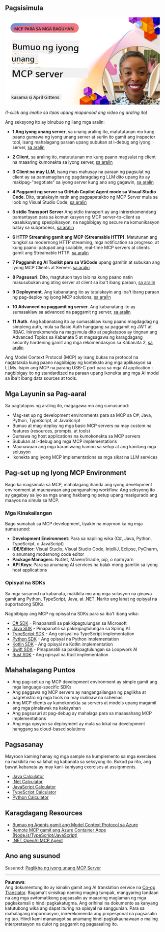 <!--
CO_OP_TRANSLATOR_METADATA:
{
  "original_hash": "f400d87053221363769113c24f117248",
  "translation_date": "2025-10-06T23:41:45+00:00",
  "source_file": "03-GettingStarted/README.md",
  "language_code": "tl"
}
-->
## Pagsisimula  

[![Bumuo ng Iyong Unang MCP Server](../../../translated_images/04.0ea920069efd979a0b2dad51e72c1df7ead9c57b3305796068a6cee1f0dd6674.tl.png)](https://youtu.be/sNDZO9N4m9Y)

_(I-click ang imahe sa itaas upang mapanood ang video ng araling ito)_

Ang seksyong ito ay binubuo ng ilang mga aralin:

- **1 Ang iyong unang server**, sa unang araling ito, matututunan mo kung paano gumawa ng iyong unang server at suriin ito gamit ang inspector tool, isang mahalagang paraan upang subukan at i-debug ang iyong server, [sa aralin](01-first-server/README.md)

- **2 Client**, sa araling ito, matututunan mo kung paano magsulat ng client na maaaring kumonekta sa iyong server, [sa aralin](02-client/README.md)

- **3 Client na may LLM**, isang mas mahusay na paraan ng pagsulat ng client ay sa pamamagitan ng pagdaragdag ng LLM dito upang ito ay makipag-"negotiate" sa iyong server kung ano ang gagawin, [sa aralin](03-llm-client/README.md)

- **4 Paggamit ng server sa GitHub Copilot Agent mode sa Visual Studio Code**. Dito, tatalakayin natin ang pagpapatakbo ng MCP Server mula sa loob ng Visual Studio Code, [sa aralin](04-vscode/README.md)

- **5 stdio Transport Server** Ang stdio transport ay ang inirerekomendang pamantayan para sa komunikasyon ng MCP server-to-client sa kasalukuyang spesipikasyon, na nagbibigay ng secure na komunikasyon batay sa subprocess, [sa aralin](05-stdio-server/README.md)

- **6 HTTP Streaming gamit ang MCP (Streamable HTTP)**. Matutunan ang tungkol sa modernong HTTP streaming, mga notification sa progreso, at kung paano ipatupad ang scalable, real-time MCP servers at clients gamit ang Streamable HTTP. [sa aralin](06-http-streaming/README.md)

- **7 Paggamit ng AI Toolkit para sa VSCode** upang gamitin at subukan ang iyong MCP Clients at Servers [sa aralin](07-aitk/README.md)

- **8 Pagsusuri**. Dito, magtutuon tayo lalo na kung paano natin masusubukan ang ating server at client sa iba't ibang paraan, [sa aralin](08-testing/README.md)

- **9 Deployment**. Ang kabanatang ito ay tatalakayin ang iba't ibang paraan ng pag-deploy ng iyong MCP solutions, [sa aralin](09-deployment/README.md)

- **10 Advanced na paggamit ng server**. Ang kabanatang ito ay sumasaklaw sa advanced na paggamit ng server, [sa aralin](./10-advanced/README.md)

- **11 Auth**. Ang kabanatang ito ay sumasaklaw kung paano magdagdag ng simpleng auth, mula sa Basic Auth hanggang sa paggamit ng JWT at RBAC. Inirerekomenda na magsimula dito at pagkatapos ay tingnan ang Advanced Topics sa Kabanata 5 at magsagawa ng karagdagang security hardening gamit ang mga rekomendasyon sa Kabanata 2, [sa aralin](./11-simple-auth/README.md)

Ang Model Context Protocol (MCP) ay isang bukas na protocol na nagtatakda kung paano nagbibigay ng konteksto ang mga aplikasyon sa LLMs. Isipin ang MCP na parang USB-C port para sa mga AI application - nagbibigay ito ng standardized na paraan upang ikonekta ang mga AI model sa iba't ibang data sources at tools.

## Mga Layunin sa Pag-aaral

Sa pagtatapos ng araling ito, magagawa mo ang sumusunod:

- Mag-set up ng development environments para sa MCP sa C#, Java, Python, TypeScript, at JavaScript
- Bumuo at mag-deploy ng mga basic MCP servers na may custom na features (resources, prompts, at tools)
- Gumawa ng host applications na kumokonekta sa MCP servers
- Subukan at i-debug ang mga MCP implementations
- Maunawaan ang mga karaniwang hamon sa setup at ang kanilang mga solusyon
- Ikonekta ang iyong MCP implementations sa mga sikat na LLM services

## Pag-set up ng Iyong MCP Environment

Bago ka magsimula sa MCP, mahalagang ihanda ang iyong development environment at maunawaan ang pangunahing workflow. Ang seksyong ito ay gagabay sa iyo sa mga unang hakbang ng setup upang masigurado ang maayos na simula sa MCP.

### Mga Kinakailangan

Bago sumabak sa MCP development, tiyakin na mayroon ka ng mga sumusunod:

- **Development Environment**: Para sa napiling wika (C#, Java, Python, TypeScript, o JavaScript)
- **IDE/Editor**: Visual Studio, Visual Studio Code, IntelliJ, Eclipse, PyCharm, o anumang modernong code editor
- **Package Managers**: NuGet, Maven/Gradle, pip, o npm/yarn
- **API Keys**: Para sa anumang AI services na balak mong gamitin sa iyong host applications

### Opisyal na SDKs

Sa mga susunod na kabanata, makikita mo ang mga solusyon na ginawa gamit ang Python, TypeScript, Java, at .NET. Narito ang lahat ng opisyal na suportadong SDKs.

Nagbibigay ang MCP ng opisyal na SDKs para sa iba't ibang wika:
- [C# SDK](https://github.com/modelcontextprotocol/csharp-sdk) - Pinapanatili sa pakikipagtulungan sa Microsoft
- [Java SDK](https://github.com/modelcontextprotocol/java-sdk) - Pinapanatili sa pakikipagtulungan sa Spring AI
- [TypeScript SDK](https://github.com/modelcontextprotocol/typescript-sdk) - Ang opisyal na TypeScript implementation
- [Python SDK](https://github.com/modelcontextprotocol/python-sdk) - Ang opisyal na Python implementation
- [Kotlin SDK](https://github.com/modelcontextprotocol/kotlin-sdk) - Ang opisyal na Kotlin implementation
- [Swift SDK](https://github.com/modelcontextprotocol/swift-sdk) - Pinapanatili sa pakikipagtulungan sa Loopwork AI
- [Rust SDK](https://github.com/modelcontextprotocol/rust-sdk) - Ang opisyal na Rust implementation

## Mahahalagang Puntos

- Ang pag-set up ng MCP development environment ay simple gamit ang mga language-specific SDKs
- Ang paggawa ng MCP servers ay nangangailangan ng paglikha at pagrehistro ng mga tools na may malinaw na schemas
- Ang MCP clients ay kumokonekta sa servers at models upang magamit ang mga pinalawak na kakayahan
- Ang pagsusuri at pag-debug ay mahalaga para sa maaasahang MCP implementations
- Ang mga opsyon sa deployment ay mula sa lokal na development hanggang sa cloud-based solutions

## Pagsasanay

Mayroon kaming hanay ng mga sample na kumplemento sa mga exercises na makikita mo sa lahat ng kabanata sa seksyong ito. Bukod pa rito, ang bawat kabanata ay may kani-kaniyang exercises at assignments.

- [Java Calculator](./samples/java/calculator/README.md)
- [.Net Calculator](../../../03-GettingStarted/samples/csharp)
- [JavaScript Calculator](./samples/javascript/README.md)
- [TypeScript Calculator](./samples/typescript/README.md)
- [Python Calculator](../../../03-GettingStarted/samples/python)

## Karagdagang Resources

- [Bumuo ng Agents gamit ang Model Context Protocol sa Azure](https://learn.microsoft.com/azure/developer/ai/intro-agents-mcp)
- [Remote MCP gamit ang Azure Container Apps (Node.js/TypeScript/JavaScript)](https://learn.microsoft.com/samples/azure-samples/mcp-container-ts/mcp-container-ts/)
- [.NET OpenAI MCP Agent](https://learn.microsoft.com/samples/azure-samples/openai-mcp-agent-dotnet/openai-mcp-agent-dotnet/)

## Ano ang susunod

Susunod: [Paglikha ng iyong unang MCP Server](01-first-server/README.md)

---

**Paunawa**:  
Ang dokumentong ito ay isinalin gamit ang AI translation service na [Co-op Translator](https://github.com/Azure/co-op-translator). Bagama't sinisikap naming maging tumpak, mangyaring tandaan na ang mga awtomatikong pagsasalin ay maaaring maglaman ng mga pagkakamali o hindi pagkakatugma. Ang orihinal na dokumento sa kanyang katutubong wika ang dapat ituring na opisyal na sanggunian. Para sa mahalagang impormasyon, inirerekomenda ang propesyonal na pagsasalin ng tao. Hindi kami mananagot sa anumang hindi pagkakaunawaan o maling interpretasyon na dulot ng paggamit ng pagsasaling ito.